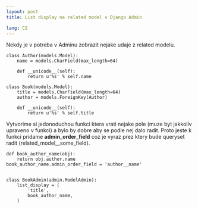 ```yaml
---
layout: post
title: List display na related model v Django Admin

lang: CS
---
```


Nekdy je v potreba v Adminu zobrazit nejake udaje z related modelu.

    class Author(models.Model):
        name = models.CharField(max_length=64)

        def __unicode__(self):
            return u'%s' % self.name

    class Book(models.Model):
        title = models.CharField(max_length=64)
        author = models.ForeignKey(Author)

        def __unicode__(self):
            return u'%s' % self.title

Vytvorime si jedonoduchou funkci ktera vrati nejake pole (muze byt jakkoliv upraveno v funkci) a bylo by dobre
aby se podle nej dalo radit. Proto jeste k funkci pridame __admin_order_field__ coz je vyraz prez ktery bude queryset
radit (related_model__some_field).

    def book_author_name(obj):
        return obj.author.name
    book_author_name.admin_order_field = 'author__name'


    class BookAdmin(admin.ModelAdmin):
        list_display = (
            'title',
            book_author_name,
        )

